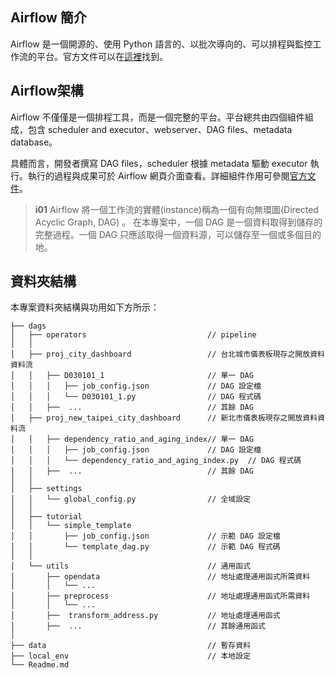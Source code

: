 

## Airflow 簡介

Airflow 是一個開源的、使用 Python 語言的、以批次導向的、可以排程與監控工作流的平台。官方文件可以在[這裡](https://airflow.apache.org/docs/apache-airflow/stable/index.html)找到。

## Airflow架構

Airflow 不僅僅是一個排程工具，而是一個完整的平台。平台總共由四個組件組成，包含 scheduler and executor、webserver、DAG files、metadata database。

具體而言，開發者撰寫 DAG files，scheduler 根據 metadata 驅動 executor 執行。執行的過程與成果可於 Airflow 網頁介面查看。詳細組件作用可參閱[官方文件](https://airflow.apache.org/docs/apache-airflow/stable/core-concepts/overview.html#airflow-components)。

> **i01**
> Airflow 將一個工作流的實體(instance)稱為一個有向無環圖(Directed Acyclic Graph, DAG) 。
> 在本專案中，一個 DAG 是一個資料取得到儲存的完整過程。一個 DAG 只應該取得一個資料源，可以儲存至一個或多個目的地。


## 資料夾結構

本專案資料夾結構與功用如下方所示：

```
├── dags
│   ├── operators                           // pipeline
│   │
│   ├── proj_city_dashboard                 // 台北城市儀表板現存之開放資料資料流
│   │   ├── D030101_1                       // 單一 DAG
│   │   │   ├── job_config.json             // DAG 設定檔
│   │   │   └── D030101_1.py                // DAG 程式碼
│   │   ├──  ...                            // 其餘 DAG
│   ├── proj_new_taipei_city_dashboard      // 新北市儀表板現存之開放資料資料流
│   │   ├── dependency_ratio_and_aging_index// 單一 DAG
│   │   │   ├── job_config.json             // DAG 設定檔
│   │   │   └── dependency_ratio_and_aging_index.py  // DAG 程式碼
│   │   ├──  ...                            // 其餘 DAG
│   │ 
│   ├── settings
│   │   └── global_config.py                // 全域設定
│   │ 
│   ├── tutorial                            
│   │   └── simple_template                 
│   │       ├── job_config.json             // 示範 DAG 設定檔
│   │       └── template_dag.py             // 示範 DAG 程式碼
│   │ 
│   └── utils                               // 通用函式
│       ├── opendata                        // 地址處理通用函式所需資料
│       │   └── ...             
│       ├── preprocess                      // 地址處理通用函式所需資料
│       │   └── ...        
│       ├──  transform_address.py           // 地址處理通用函式
│       ├──  ...                            // 其餘通用函式
│
├── data                                    // 暫存資料
├── local_env                               // 本地設定
└── Readme.md
```
